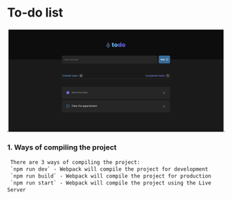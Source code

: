 # To-do list

![Screenshot of the To-do list](Src_code/Src/Main_site_theme.png)

 ###  1. Ways of compiling the project
     There are 3 ways of compiling the project:
     `npm run dev` - Webpack will compile the project for development
     `npm run build` - Webpack will compile the project for production
     `npm run start` - Webpack will compile the project using the Live Server
